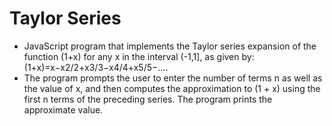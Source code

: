 # Taylor Series
- JavaScript program that implements the Taylor series expansion of the function (1+x) for any x in the interval (-1,1], as given by: <br />
(1+x)=x−x2/2+x3/3−x4/4+x5/5−....
- The program prompts the user to enter the number of terms n as well as the value of x, and then computes the approximation to (1 + x) using the first n terms of the preceding series. The program prints the approximate value.
